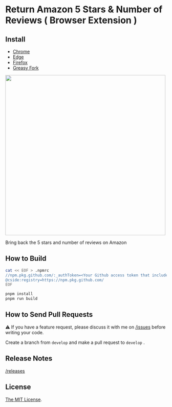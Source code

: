 # Return Amazon 5 Stars & Number of Reviews ( Browser Extension )

## Install

- [Chrome](https://chrome.google.com/webstore/detail/nahhbhpfahionfaobhlmoldlicdaoddg)
- [Edge](https://microsoftedge.microsoft.com/addons/detail/mpjnchaiiljgjanbceaoampplmeeibdh)
- [Firefox](https://addons.mozilla.org/firefox/addon/classic-amazon-stars/)
- [Greasy Fork](https://greasyfork.org/scripts/474149-return-amazon-5-stars-number-of-reviews)

<a href="https://chrome.google.com/webstore/detail/nahhbhpfahionfaobhlmoldlicdaoddg" target="_blank"><img src="https://user-images.githubusercontent.com/315510/262693816-9871ef8b-d7e7-4f0c-856d-7baa510f1715.png" width="500px" /></a>

Bring back the 5 stars and number of reviews on Amazon

## How to Build

```bash
cat << EOF > .npmrc
//npm.pkg.github.com/:_authToken=<Your Github access token that includes read:packages permission>
@cside:registry=https://npm.pkg.github.com/
EOF

pnpm install
pnpm run build
```

## How to Send Pull Requests

⚠️ If you have a feature request, please discuss it with me on [/issues](https://github.com/Cside/return-amazon-5-stars-and-number-of-reviews/issues) before writing your code.

Create a branch from `develop` and make a pull request to `develop` .

## Release Notes

[/releases](https://github.com/Cside/return-amazon-5-stars-and-number-of-reviews/releases)

## License

[The MIT License](/LICENSE).
